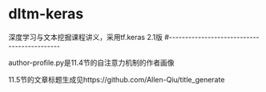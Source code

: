 # dltm-keras
深度学习与文本挖掘课程讲义，采用tf.keras 2.1版
#--------------------------------------------

author-profile.py是11.4节的自注意力机制的作者画像

11.5节的文章标题生成见https://github.com/Allen-Qiu/title_generate
